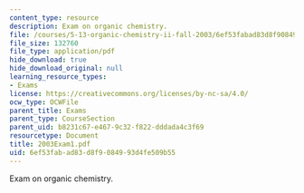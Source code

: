 ```yaml
---
content_type: resource
description: Exam on organic chemistry.
file: /courses/5-13-organic-chemistry-ii-fall-2003/6ef53fabad83d8f9084993d4fe509b55_2003Exam1.pdf
file_size: 132760
file_type: application/pdf
hide_download: true
hide_download_original: null
learning_resource_types:
- Exams
license: https://creativecommons.org/licenses/by-nc-sa/4.0/
ocw_type: OCWFile
parent_title: Exams
parent_type: CourseSection
parent_uid: b8231c67-e467-9c32-f822-dddada4c3f69
resourcetype: Document
title: 2003Exam1.pdf
uid: 6ef53fab-ad83-d8f9-0849-93d4fe509b55
---
```

Exam on organic chemistry.